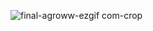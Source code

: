![final-agroww-ezgif com-crop](https://github.com/user-attachments/assets/f210ab90-100c-4dd5-a310-e3f3cde1078d)
